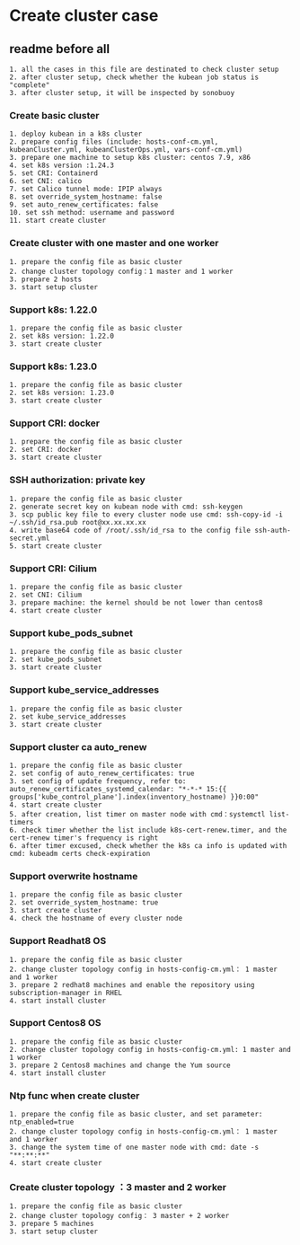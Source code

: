#  Create cluster case

##  readme before all 
    1. all the cases in this file are destinated to check cluster setup 
    2. after cluster setup, check whether the kubean job status is "complete"
    3. after cluster setup, it will be inspected by sonobuoy

### Create basic cluster
    1. deploy kubean in a k8s cluster
    2. prepare config files (include: hosts-conf-cm.yml, kubeanCluster.yml, kubeanClusterOps.yml, vars-conf-cm.yml)
    3. prepare one machine to setup k8s cluster: centos 7.9, x86
    4. set k8s version :1.24.3
    5. set CRI: Containerd
    6. set CNI: calico
    7. set Calico tunnel mode: IPIP always
    8. set override_system_hostname: false
    9. set auto_renew_certificates: false
    10. set ssh method: username and password
    11. start create cluster

### Create cluster with one master and one worker
    1. prepare the config file as basic cluster
    2. change cluster topology config：1 master and 1 worker
    3. prepare 2 hosts
    3. start setup cluster

### Support k8s: 1.22.0
    1. prepare the config file as basic cluster
    2. set k8s version: 1.22.0
    3. start create cluster

### Support k8s: 1.23.0
    1. prepare the config file as basic cluster
    2. set k8s version: 1.23.0
    3. start create cluster

### Support CRI: docker
    1. prepare the config file as basic cluster
    2. set CRI: docker
    3. start create cluster

### SSH authorization: private key
    1. prepare the config file as basic cluster
    2. generate secret key on kubean node with cmd: ssh-keygen
    3. scp public key file to every cluster node use cmd: ssh-copy-id -i ~/.ssh/id_rsa.pub root@xx.xx.xx.xx
    4. write base64 code of /root/.ssh/id_rsa to the config file ssh-auth-secret.yml
    5. start create cluster

### Support CRI: Cilium
    1. prepare the config file as basic cluster
    2. set CNI: Cilium
    3. prepare machine: the kernel should be not lower than centos8
    4. start create cluster

### Support kube_pods_subnet
    1. prepare the config file as basic cluster
    2. set kube_pods_subnet
    3. start create cluster

### Support kube_service_addresses
    1. prepare the config file as basic cluster
    2. set kube_service_addresses
    3. start create cluster

### Support cluster ca auto_renew
    1. prepare the config file as basic cluster
    2. set config of auto_renew_certificates: true
    3. set config of update frequency, refer to: auto_renew_certificates_systemd_calendar: "*-*-* 15:{{ groups['kube_control_plane'].index(inventory_hostname) }}0:00"
    4. start create cluster
    5. after creation, list timer on master node with cmd：systemctl list-timers
    6. check timer whether the list include k8s-cert-renew.timer, and the cert-renew timer's frequency is right
    6. after timer excused, check whether the k8s ca info is updated with cmd: kubeadm certs check-expiration

### Support overwrite hostname
    1. prepare the config file as basic cluster
    2. set override_system_hostname: true
    3. start create cluster
    4. check the hostname of every cluster node

### Support Readhat8 OS
    1. prepare the config file as basic cluster
    2. change cluster topology config in hosts-config-cm.yml： 1 master and 1 worker
    3. prepare 2 redhat8 machines and enable the repository using subscription-manager in RHEL
    4. start install cluster

### Support Centos8 OS
    1. prepare the config file as basic cluster
    2. change cluster topology config in hosts-config-cm.yml: 1 master and 1 worker
    3. prepare 2 Centos8 machines and change the Yum source
    4. start install cluster

### Ntp func when create cluster
    1. prepare the config file as basic cluster, and set parameter: ntp_enabled=true
    2. change cluster topology config in hosts-config-cm.yml： 1 master and 1 worker
    3. change the system time of one master node with cmd: date -s "**:**:**"
    4. start create cluster

### Create cluster topology ：3 master and 2 worker
    1. prepare the config file as basic cluster
    2. change cluster topology config： 3 master + 2 worker
    3. prepare 5 machines
    3. start setup cluster




